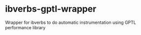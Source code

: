 ibverbs-gptl-wrapper
====================

Wrapper for ibverbs to do automatic instrumentation using GPTL performance library
